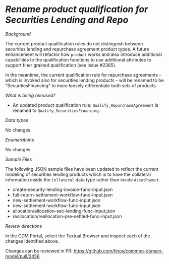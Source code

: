 # *Rename product qualification for Securities Lending and Repo*

_Background_

The current product qualification rules do not distinguish between securities lending and repurchase agreement product types.  A future enhancement will refactor how `product` works and also introduce additional capabilities to the qualification functions to use additional attributes to support finer grained qualification (see Issue #2365).

In the meantime, the current qualification rule for repurchase agreements - which is invoked also for securities lending products - will be renamed to be "SecuritiesFinancing" to more loosely differentiate both sets of products.

_What is being released?_

- An updated product qualification rule:  `Qualify_RepurchaseAgreement` is renamed to `Qualify_SecuritiesFinancing`.

_Data types_

No changes.

_Enumerations_

No changes.

_Sample Files_

The following JSON sample files have been updated to reflect the current modeling of securities lending products which is to have the collateral information inside the `Collateral` data type rather than inside `AssetPayout`.

- create-security-lending-invoice-func-input.json
- full-return-settlement-workflow-func-input.json
- new-settlement-workflow-func-input.json
- new-settlement-workflow-func-input.json
- allocation/allocation-sec-lending-func-input.json
- reallocation/reallocation-pre-settled-func-input.json

_Review directions_

In the CDM Portal, select the Textual Browser and inspect each of the changes identified above.

Changes can be reviewed in PR: https://github.com/finos/common-domain-model/pull/2456
